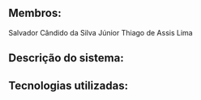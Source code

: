## Membros:
  Salvador Cândido da Silva Júnior
  Thiago de Assis Lima

## Descrição do sistema:

## Tecnologias utilizadas:

